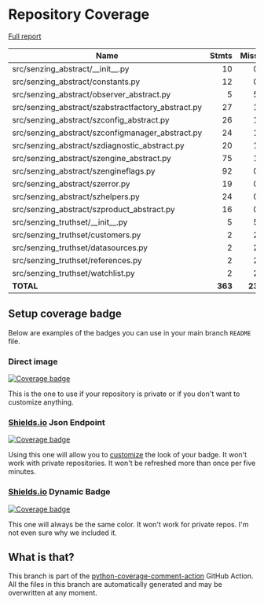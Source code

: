 # Repository Coverage

[Full report](https://htmlpreview.github.io/?https://github.com/senzing-garage/sz-sdk-python-abstract/blob/python-coverage-comment-action-data/htmlcov/index.html)

| Name                                                 |    Stmts |     Miss |   Cover |   Missing |
|----------------------------------------------------- | -------: | -------: | ------: | --------: |
| src/senzing\_abstract/\_\_init\_\_.py                |       10 |        0 |    100% |           |
| src/senzing\_abstract/constants.py                   |       12 |        0 |    100% |           |
| src/senzing\_abstract/observer\_abstract.py          |        5 |        5 |      0% |     13-33 |
| src/senzing\_abstract/szabstractfactory\_abstract.py |       27 |        1 |     96% |       200 |
| src/senzing\_abstract/szconfig\_abstract.py          |       26 |        1 |     96% |       249 |
| src/senzing\_abstract/szconfigmanager\_abstract.py   |       24 |        1 |     96% |       201 |
| src/senzing\_abstract/szdiagnostic\_abstract.py      |       20 |        1 |     95% |       146 |
| src/senzing\_abstract/szengine\_abstract.py          |       75 |        1 |     99% |      1011 |
| src/senzing\_abstract/szengineflags.py               |       92 |        0 |    100% |           |
| src/senzing\_abstract/szerror.py                     |       19 |        0 |    100% |           |
| src/senzing\_abstract/szhelpers.py                   |       24 |        0 |    100% |           |
| src/senzing\_abstract/szproduct\_abstract.py         |       16 |        0 |    100% |           |
| src/senzing\_truthset/\_\_init\_\_.py                |        5 |        5 |      0% |       1-6 |
| src/senzing\_truthset/customers.py                   |        2 |        2 |      0% |       3-5 |
| src/senzing\_truthset/datasources.py                 |        2 |        2 |      0% |       3-5 |
| src/senzing\_truthset/references.py                  |        2 |        2 |      0% |       3-5 |
| src/senzing\_truthset/watchlist.py                   |        2 |        2 |      0% |       3-5 |
|                                            **TOTAL** |  **363** |   **23** | **94%** |           |


## Setup coverage badge

Below are examples of the badges you can use in your main branch `README` file.

### Direct image

[![Coverage badge](https://raw.githubusercontent.com/senzing-garage/sz-sdk-python-abstract/python-coverage-comment-action-data/badge.svg)](https://htmlpreview.github.io/?https://github.com/senzing-garage/sz-sdk-python-abstract/blob/python-coverage-comment-action-data/htmlcov/index.html)

This is the one to use if your repository is private or if you don't want to customize anything.

### [Shields.io](https://shields.io) Json Endpoint

[![Coverage badge](https://img.shields.io/endpoint?url=https://raw.githubusercontent.com/senzing-garage/sz-sdk-python-abstract/python-coverage-comment-action-data/endpoint.json)](https://htmlpreview.github.io/?https://github.com/senzing-garage/sz-sdk-python-abstract/blob/python-coverage-comment-action-data/htmlcov/index.html)

Using this one will allow you to [customize](https://shields.io/endpoint) the look of your badge.
It won't work with private repositories. It won't be refreshed more than once per five minutes.

### [Shields.io](https://shields.io) Dynamic Badge

[![Coverage badge](https://img.shields.io/badge/dynamic/json?color=brightgreen&label=coverage&query=%24.message&url=https%3A%2F%2Fraw.githubusercontent.com%2Fsenzing-garage%2Fsz-sdk-python-abstract%2Fpython-coverage-comment-action-data%2Fendpoint.json)](https://htmlpreview.github.io/?https://github.com/senzing-garage/sz-sdk-python-abstract/blob/python-coverage-comment-action-data/htmlcov/index.html)

This one will always be the same color. It won't work for private repos. I'm not even sure why we included it.

## What is that?

This branch is part of the
[python-coverage-comment-action](https://github.com/marketplace/actions/python-coverage-comment)
GitHub Action. All the files in this branch are automatically generated and may be
overwritten at any moment.